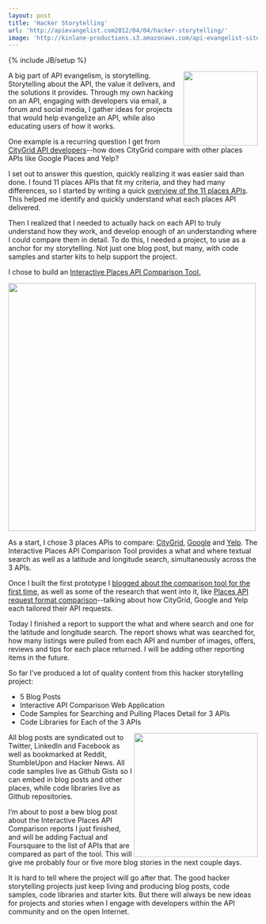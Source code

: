```yaml
---
layout: post
title: 'Hacker Storytelling'
url: 'http://apievangelist.com2012/04/04/hacker-storytelling/'
image: 'http://kinlane-productions.s3.amazonaws.com/api-evangelist-site/blog/ada-the-enchantress-of-numbers.jpg'
---
```

{% include JB/setup %}
<p>
     <a href="http://kinlane-productions.s3.amazonaws.com/api-evangelist/hacker-storytelling/ada-the-enchantress-of-numbers.jpg" target="_blank"><img src="http://kinlane-productions.s3.amazonaws.com/api-evangelist/hacker-storytelling/ada-the-enchantress-of-numbers.jpg"  width="150" align="right" /></a>
</p>
<p>
     A big part of API evangelism, is storytelling. Storytelling about the API, the value it delivers, and the solutions it provides. Through my own hacking on an API, engaging with developers via email, a forum and social media, I gather ideas for projects that would help evangelize an API, while also educating users of how it works.
</p>
<p>
     One example is a recurring question I get from <a title="CityGrid API Developers" href="http://developer.citygridmedia.com/">CityGrid API developers</a>--how does CityGrid compare with other places APIs like Google Places and Yelp?
</p>
<p>
     I set out to answer this question, quickly realizing it was easier said than done. I found 11 places APIs that fit my criteria, and they had many differences, so I started by writing a quick <a title="overview of the 11 places apis" href="http://www.citygridmedia.com/developer/blog/overview-of-11-places-data-apis/">overview of the 11 places APIs</a>. This helped me identify and quickly understand what each places API delivered.
</p>
<p>
     Then I realized that I needed to actually hack on each API to truly understand how they work, and develop enough of an understanding where I could compare them in detail. To do this, I needed a project, to use as a anchor for my storytelling. Not just one blog post, but many, with code samples and starter kits to help support the project.
</p>
<p>
     I chose to build an <a title="Interactive Places API Comparison Tool" href="http://places-comparison-v1.hyp3rl0cal.com/index.php">Interactive Places API Comparison Tool.</a>
</p>
<p>
     <a title="Interactive Places API Comparison Tool" href="http://places-comparison-v1.hyp3rl0cal.com/index.php"><img src="http://www.citygridmedia.com/developer/wp-content/uploads/2012/03/CityGrid-Google-Yelp-1024x189.png"  width="500" align="center" /></a>
</p>
<p>
     As a start, I chose 3 places APIs to compare: <a title="CityGrid" href="http://developer.citygridmedia.com/">CityGrid</a>, <a title="Google" href="https://developers.google.com/maps/documentation/places/">Google</a> and <a title="Yelp" href="http://www.yelp.com/developers/documentation/v2/overview">Yelp</a>. The Interactive Places API Comparison Tool provides a what and where textual search as well as a latitude and longitude search, simultaneously across the 3 APIs.
</p>
<p>
     Once I built the first prototype I <a href="http://www.citygridmedia.com/developer/blog/interactive-places-api-comparison-for-citygrid-google-and-yelp/">blogged about the comparison tool for the first time</a>, as well as some of the research that went into it, like <a title="places api comparison" href="http://www.citygridmedia.com/developer/blog/interactive-places-api-comparison-for-citygrid-google-and-yelp/">Places API request format comparison</a>--talking about how CityGrid, Google and Yelp each tailored their API requests.
</p>
<p>
     Today I finished a report to support the what and where search and one for the latitude and longitude search. The report shows what was searched for, how many listings were pulled from each API and number of images, offers, reviews and tips for each place returned. I will be adding other reporting items in the future.
</p>
<p>
     So far I’ve produced a lot of quality content from this hacker storytelling project:
</p>
<ul >
     <li>5 Blog Posts
     </li>
     <li>Interactive API Comparison Web Application
     </li>
     <li>Code Samples for Searching and Pulling Places Detail for 3 APIs
     </li>
     <li>Code Libraries for Each of the 3 APIs
     </li>
</ul>
<p>
     <img src="http://kinlane-productions.s3.amazonaws.com/api-evangelist/hacker-storytelling/Hyp3rL0cal-Interactive-Places-API-Comparison-Tool-Listing.png"  width="250" align="right" />
</p>
<p>
     All blog posts are syndicated out to Twitter, LinkedIn and Facebook as well as bookmarked at Reddit, StumbleUpon and Hacker News. All code samples live as Github Gists so I can embed in blog posts and other places, while code libraries live as Github repositories.
</p>
<p>
     I’m about to post a bew blog post about the Interactive Places API Comparison reports I just finished, and will be adding Factual and Foursquare to the list of APIs that are compared as part of the tool. This will give me probably four or five more blog stories in the next couple days.
</p>
<p>
     It is hard to tell where the project will go after that. The good hacker storytelling projects just keep living and producing blog posts, code samples, code libraries and starter kits. But there will always be new ideas for projects and stories when I engage with developers within the API community and on the open Internet.
</p>
